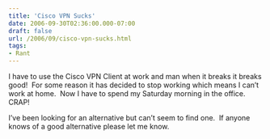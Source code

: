 ```yaml
---
title: 'Cisco VPN Sucks'
date: 2006-09-30T02:36:00.000-07:00
draft: false
url: /2006/09/cisco-vpn-sucks.html
tags: 
- Rant
---
```


I have to use the Cisco VPN Client at work and man when it breaks it breaks good!  For some reason it has decided to stop working which means I can’t work at home.  Now I have to spend my Saturday morning in the office.  CRAP!

  

I’ve been looking for an alternative but can’t seem to find one.  If anyone knows of a good alternative please let me know.